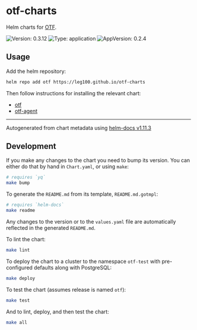 # otf-charts

Helm charts for [OTF](https://github.com/leg100/otf).

![Version: 0.3.12](https://img.shields.io/badge/Version-0.3.12-informational?style=flat-square) ![Type: application](https://img.shields.io/badge/Type-application-informational?style=flat-square) ![AppVersion: 0.2.4](https://img.shields.io/badge/AppVersion-0.2.4-informational?style=flat-square)

## Usage

Add the helm repository:

```bash
helm repo add otf https://leg100.github.io/otf-charts
```

Then follow instructions for installing the relevant chart:

* [otf](./charts/otf/README.md)
* [otf-agent](./charts/otf-agent/README.md)

----------------------------------------------
Autogenerated from chart metadata using [helm-docs v1.11.3](https://github.com/norwoodj/helm-docs/releases/v1.11.3)

## Development

If you make any changes to the chart you need to bump its version. You can either do that by hand in `Chart.yaml`, or using `make`:

```bash
# requires `yq`
make bump
```

To generate the `README.md` from its template, `README.md.gotmpl`:

```bash
# requires `helm-docs`
make readme
```

Any changes to the version or to the `values.yaml` file are automatically reflected in the generated `README.md`.

To lint the chart:

```bash
make lint
```

To deploy the chart to a cluster to the namespace `otf-test` with pre-configured defaults along with PostgreSQL:

```bash
make deploy
```

To test the chart (assumes release is named `otf`):

```bash
make test
```

And to lint, deploy, and then test the chart:

```bash
make all
```
